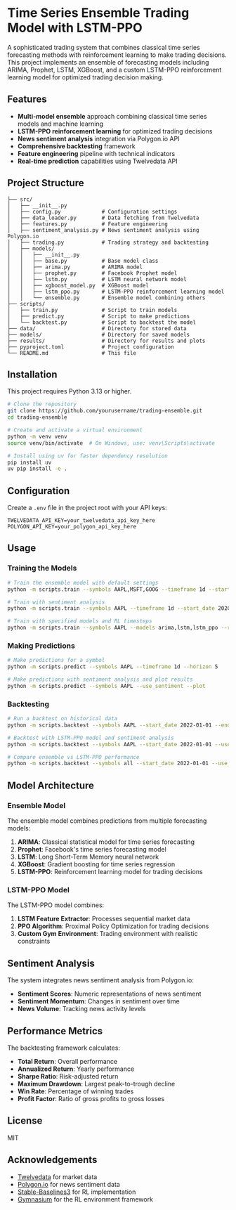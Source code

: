 # Time Series Ensemble Trading Model with LSTM-PPO

A sophisticated trading system that combines classical time series forecasting methods with reinforcement learning to make trading decisions. This project implements an ensemble of forecasting models including ARIMA, Prophet, LSTM, XGBoost, and a custom LSTM-PPO reinforcement learning model for optimized trading decision making.

## Features

- **Multi-model ensemble** approach combining classical time series models and machine learning
- **LSTM-PPO reinforcement learning** for optimized trading decisions
- **News sentiment analysis** integration via Polygon.io API
- **Comprehensive backtesting** framework
- **Feature engineering** pipeline with technical indicators
- **Real-time prediction** capabilities using Twelvedata API

## Project Structure

```
├── src/
│   ├── __init__.py
│   ├── config.py             # Configuration settings
│   ├── data_loader.py        # Data fetching from Twelvedata
│   ├── features.py           # Feature engineering
│   ├── sentiment_analysis.py # News sentiment analysis using Polygon.io
│   ├── trading.py            # Trading strategy and backtesting
│   ├── models/
│   │   ├── __init__.py
│   │   ├── base.py           # Base model class
│   │   ├── arima.py          # ARIMA model
│   │   ├── prophet.py        # Facebook Prophet model
│   │   ├── lstm.py           # LSTM neural network model
│   │   ├── xgboost_model.py  # XGBoost model
│   │   ├── lstm_ppo.py       # LSTM-PPO reinforcement learning model
│   │   └── ensemble.py       # Ensemble model combining others
├── scripts/
│   ├── train.py              # Script to train models
│   ├── predict.py            # Script to make predictions
│   └── backtest.py           # Script to backtest the model
├── data/                     # Directory for stored data
├── models/                   # Directory for saved models
├── results/                  # Directory for results and plots
├── pyproject.toml            # Project configuration
└── README.md                 # This file
```

## Installation

This project requires Python 3.13 or higher.

```bash
# Clone the repository
git clone https://github.com/yourusername/trading-ensemble.git
cd trading-ensemble

# Create and activate a virtual environment
python -m venv venv
source venv/bin/activate  # On Windows, use: venv\Scripts\activate

# Install using uv for faster dependency resolution
pip install uv
uv pip install -e .
```

## Configuration

Create a `.env` file in the project root with your API keys:

```
TWELVEDATA_API_KEY=your_twelvedata_api_key_here
POLYGON_API_KEY=your_polygon_api_key_here
```

## Usage

### Training the Models

```bash
# Train the ensemble model with default settings
python -m scripts.train --symbols AAPL,MSFT,GOOG --timeframe 1d --start_date 2020-01-01

# Train with sentiment analysis
python -m scripts.train --symbols AAPL --timeframe 1d --start_date 2020-01-01 --use_sentiment

# Train with specified models and RL timesteps
python -m scripts.train --symbols AAPL --models arima,lstm,lstm_ppo --rl_timesteps 200000
```

### Making Predictions

```bash
# Make predictions for a symbol
python -m scripts.predict --symbols AAPL --timeframe 1d --horizon 5

# Make predictions with sentiment analysis and plot results
python -m scripts.predict --symbols AAPL --use_sentiment --plot
```

### Backtesting

```bash
# Run a backtest on historical data
python -m scripts.backtest --symbols AAPL --start_date 2022-01-01 --end_date 2023-01-01

# Backtest with LSTM-PPO model and sentiment analysis
python -m scripts.backtest --symbols AAPL --start_date 2022-01-01 --use_sentiment --use_ppo

# Compare ensemble vs LSTM-PPO performance
python -m scripts.backtest --symbols all --start_date 2022-01-01 --use_ppo
```

## Model Architecture

### Ensemble Model

The ensemble model combines predictions from multiple forecasting models:

1. **ARIMA**: Classical statistical model for time series forecasting
2. **Prophet**: Facebook's time series forecasting model
3. **LSTM**: Long Short-Term Memory neural network
4. **XGBoost**: Gradient boosting for time series regression
5. **LSTM-PPO**: Reinforcement learning model for trading decisions

### LSTM-PPO Model

The LSTM-PPO model combines:

1. **LSTM Feature Extractor**: Processes sequential market data
2. **PPO Algorithm**: Proximal Policy Optimization for trading decisions
3. **Custom Gym Environment**: Trading environment with realistic constraints

## Sentiment Analysis

The system integrates news sentiment analysis from Polygon.io:

- **Sentiment Scores**: Numeric representations of news sentiment
- **Sentiment Momentum**: Changes in sentiment over time
- **News Volume**: Tracking news activity levels

## Performance Metrics

The backtesting framework calculates:

- **Total Return**: Overall performance
- **Annualized Return**: Yearly performance
- **Sharpe Ratio**: Risk-adjusted return
- **Maximum Drawdown**: Largest peak-to-trough decline
- **Win Rate**: Percentage of winning trades
- **Profit Factor**: Ratio of gross profits to gross losses

## License

MIT

## Acknowledgements

- [Twelvedata](https://twelvedata.com/) for market data
- [Polygon.io](https://polygon.io/) for news sentiment data
- [Stable-Baselines3](https://stable-baselines3.readthedocs.io/) for RL implementation
- [Gymnasium](https://gymnasium.farama.org/) for the RL environment framework